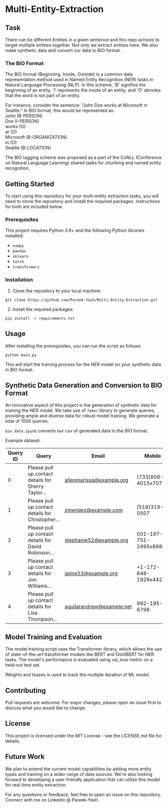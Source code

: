 # Multi-Entity-Extraction

## Task
There can be different Entities in a given sentence and this repo achives to target multiple entities together.
Not only we extract entities here. We also make synthetic data and convert our data to BIO format.

### The BIO Format
The BIO format (Beginning, Inside, Outside) is a common data representation method used in Named Entity Recognition (NER) tasks in Natural Language Processing (NLP). In this scheme, 'B' signifies the beginning of an entity, 'I' represents the inside of an entity, and 'O' denotes that the word is not part of an entity. 

For instance, consider the sentence: "John Doe works at Microsoft in Seattle." In BIO format, this would be represented as: \
John (B-PERSON) \
Doe (I-PERSON) \
works (O) \
at (O) \
Microsoft (B-ORGANIZATION) \
in (O) \
Seattle (B-LOCATION) 

The BIO tagging scheme was proposed as a part of the CoNLL (Conference on Natural Language Learning) shared tasks for chunking and named entity recognition.

## Getting Started

To start using this repository for your multi-entity extraction tasks, you will need to clone the repository and install the required packages. Instructions for both are included below.

### Prerequisites

This project requires Python 3.9+ and the following Python libraries installed:

- `numpy`
- `pandas`
- `sklearn`
- `torch`
- `transformers`

### Installation

1. Clone the repository to your local machine:
```
git clone https://github.com/Pareek-Yash/Multi-Entity-Extraction.git
```
2. Install the required packages:
```
pip install -r requirements.txt
```

## Usage

After installing the prerequisites, you can run the script as follows:

```
python main.py
```

This will start the training process for the NER model on your synthetic data in BIO format.

## Synthetic Data Generation and Conversion to BIO Format

An innovative aspect of this project is the generation of synthetic data for training the NER model. We take use of `faker` library to generate queries, providing ample and diverse data for robust model training. We generate a total of 1000 queries.

`bio_data.ipynb` converts our csv of generated data to the BIO format.

Example dataset:

| Query ID | Query                                                                 | Email                    | Mobile               | FirstName   | LastName  |
|----------|-----------------------------------------------------------------------|--------------------------|----------------------|-------------|-----------|
| 0        | Please pull up contact details for Sherry Taylor...                   | allenmarissa@example.org | (733)806-4015x707   | Sherry      | Taylor    |
| 1        | Please pull up contact details for Christopher...                     | zmendez@example.com     | (518)319-0507       | Christopher | Walker    |
| 2        | Please pull up contact details for David Robinson...                  | stephanie52@example.org  | 001-197-751-2495x89864 | David       | Robinson  |
| 3        | Please pull up contact details for Jon Williams...                    | jaime53@example.org      | +1-172-648-1928x44276 | Jon         | Williams  |
| 4        | Please pull up contact details for Lisa Thompson...                   | aguilarandrew@example.net | 992-195-6796         | Lisa        | Thompson  |


## Model Training and Evaluation

The model training script uses the Transformer library, which allows the use of state-of-the-art transformer models like BERT and DistilBERT for NER tasks. The model's performance is evaluated using val_loss metric on a held-out test set.

Weights and biases is used to track the multiple iteration of ML model.

## Contributing

Pull requests are welcome. For major changes, please open an issue first to discuss what you would like to change.

## License

This project is licensed under the MIT License - see the LICENSE.md file for details.

## Future Work

We plan to extend the current model capabilities by adding more entity types and training on a wider range of data sources. We're also looking forward to developing a user-friendly application that can utilize this model for real-time entity extraction.

For any questions or feedback, feel free to open an issue on this repository. Connect with me on Linkedin @ Pareek-Yash.
